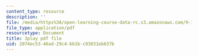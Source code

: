 ```yaml
---
content_type: resource
description: ''
file: /media/https%3A/open-learning-course-data-rc.s3.amazonaws.com/9-13-the-human-brain-spring-2019/2074ec5346ad29c4bb1bc93031eb637b_vFZY--lgmHs.pdf
file_type: application/pdf
resourcetype: Document
title: 3play pdf file
uid: 2074ec53-46ad-29c4-bb1b-c93031eb637b
---
```

